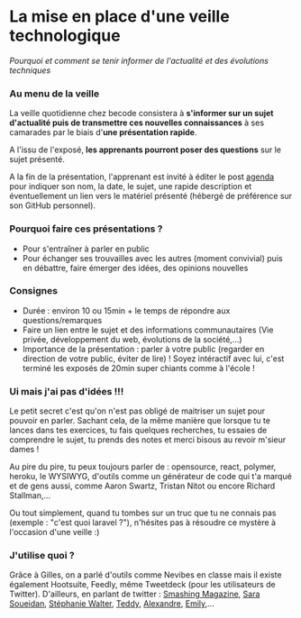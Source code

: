 # La mise en place d'une veille technologique

_Pourquoi et comment se tenir informer de l'actualité et des évolutions techniques_

### Au menu de la veille

La veille quotidienne chez becode consistera à __s'informer sur un sujet d'actualité puis de transmettre ces nouvelles connaissances__ à ses camarades par le biais d'__une présentation rapide__.

A l'issu de l'exposé, __les apprenants pourront poser des questions__ sur le sujet présenté.

A la fin de la présentation, l'apprenant est invité à éditer le post [agenda](agenda.md) pour indiquer son nom, la date, le sujet, une rapide description et éventuellement un lien vers le matériel présenté (hébergé de préférence sur son GitHub personnel).

### Pourquoi faire ces présentations ?

- Pour s'entraîner à parler en public
- Pour échanger ses trouvailles avec les autres (moment convivial) puis en débattre, faire émerger des idées, des opinions nouvelles

### Consignes

* Durée : environ 10 ou 15min + le temps de répondre aux questions/remarques
* Faire un lien entre le sujet et des informations communautaires (Vie privée, développement du web, évolutions de la société,...)
* Importance de la présentation : parler à votre public (regarder en direction de votre public, éviter de lire) ! Soyez intéractif avec lui, c'est terminé les exposés de 20min super chiants comme à l'école !

### Ui mais j'ai pas d'idées !!!

Le petit secret c'est qu'on n'est pas obligé de maitriser un sujet pour pouvoir en parler. Sachant cela, de la même manière que lorsque tu te lances dans tes exercices, tu fais quelques recherches, tu essaies de comprendre le sujet, tu prends des notes et merci bisous au revoir m'sieur dames !

Au pire du pire, tu peux toujours parler de : opensource, react, polymer, heroku, le WYSIWYG, d'outils comme un générateur de code qui t'a marqué et de gens aussi, comme Aaron Swartz, Tristan Nitot ou encore Richard Stallman,...

Ou tout simplement, quand tu tombes sur un truc que tu ne connais pas (exemple : "c'est quoi laravel ?"), n'hésites pas à résoudre ce mystère à l'occasion d'une veille :)

### J'utilise quoi ?

Grâce à Gilles, on a parlé d'outils comme Nevibes en classe mais il existe également Hootsuite, Feedly, même Tweetdeck (pour les utilisateurs de Twitter). D'ailleurs, en parlant de twitter :
[Smashing Magazine](https://twitter.com/smashingmag), [Sara Soueidan](https://twitter.com/SaraSoueidan), [Stéphanie Walter](https://twitter.com/walterstephanie), [Teddy](https://twitter.com/teddykishi), [Alexandre](https://twitter.com/pixeline), [Emily](https://twitter.com/miloon/lists/codes),...
